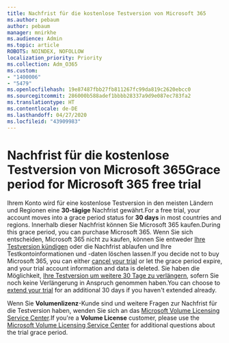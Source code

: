 ```yaml
---
title: Nachfrist für die kostenlose Testversion von Microsoft 365
ms.author: pebaum
author: pebaum
manager: mnirkhe
ms.audience: Admin
ms.topic: article
ROBOTS: NOINDEX, NOFOLLOW
localization_priority: Priority
ms.collection: Adm_O365
ms.custom:
- "1400006"
- "5479"
ms.openlocfilehash: 19e87487fbb27fb811267fc99da819c2620ebcc0
ms.sourcegitcommit: 286000b588adef1bbbb28337a9d9e087ec783fa2
ms.translationtype: HT
ms.contentlocale: de-DE
ms.lasthandoff: 04/27/2020
ms.locfileid: "43909983"
---
```

# <a name="grace-period-for-microsoft-365-free-trial"></a><span data-ttu-id="f377a-102">Nachfrist für die kostenlose Testversion von Microsoft 365</span><span class="sxs-lookup"><span data-stu-id="f377a-102">Grace period for Microsoft 365 free trial</span></span>

<span data-ttu-id="f377a-103">Ihrem Konto wird für eine ﻿kostenlose Testversion in den meisten Ländern und Regionen eine **30-tägige** Nachfrist gewährt.</span><span class="sxs-lookup"><span data-stu-id="f377a-103">For a free trial, your account moves into a grace period status for **30 days** in most countries and regions.</span></span> <span data-ttu-id="f377a-104">Innerhalb dieser Nachfrist können Sie Microsoft 365 kaufen.</span><span class="sxs-lookup"><span data-stu-id="f377a-104">During this grace period, you can purchase Microsoft 365.</span></span> <span data-ttu-id="f377a-105">Wenn Sie sich entscheiden, Microsoft 365 nicht zu kaufen, können Sie entweder [Ihre Testversion kündigen](https://docs.microsoft.com/microsoft-365/commerce/subscriptions/cancel-your-subscription?view=o365-worldwide) oder die Nachfrist ablaufen und Ihre Testkontoinformationen und -daten löschen lassen.</span><span class="sxs-lookup"><span data-stu-id="f377a-105">If you decide not to buy Microsoft 365, you can either [cancel your trial](https://docs.microsoft.com/microsoft-365/commerce/subscriptions/cancel-your-subscription?view=o365-worldwide) or let the grace period expire, and your trial account information and data is deleted.</span></span> <span data-ttu-id="f377a-106">Sie haben die Möglichkeit, [Ihre Testversion um weitere 30 Tage zu verlängern](https://docs.microsoft.com/microsoft-365/commerce/extend-your-trial), sofern Sie noch keine Verlängerung in Anspruch genommen haben.</span><span class="sxs-lookup"><span data-stu-id="f377a-106">You can choose to [extend your trial](https://docs.microsoft.com/microsoft-365/commerce/extend-your-trial) for an additional 30 days if you haven't extended already.</span></span>

<span data-ttu-id="f377a-107">Wenn Sie **Volumenlizenz**-Kunde sind und weitere Fragen zur Nachfrist für die Testversion haben, wenden Sie sich an das [Microsoft Volume Licensing Service Center](https://support.microsoft.com/help/4471406/how-to-contact-the-microsoft-volume-licensing-service-center).</span><span class="sxs-lookup"><span data-stu-id="f377a-107">If you're a **Volume License** customer, please use the [Microsoft Volume Licensing Service Center](https://support.microsoft.com/help/4471406/how-to-contact-the-microsoft-volume-licensing-service-center) for additional questions about the trial grace period.</span></span>
